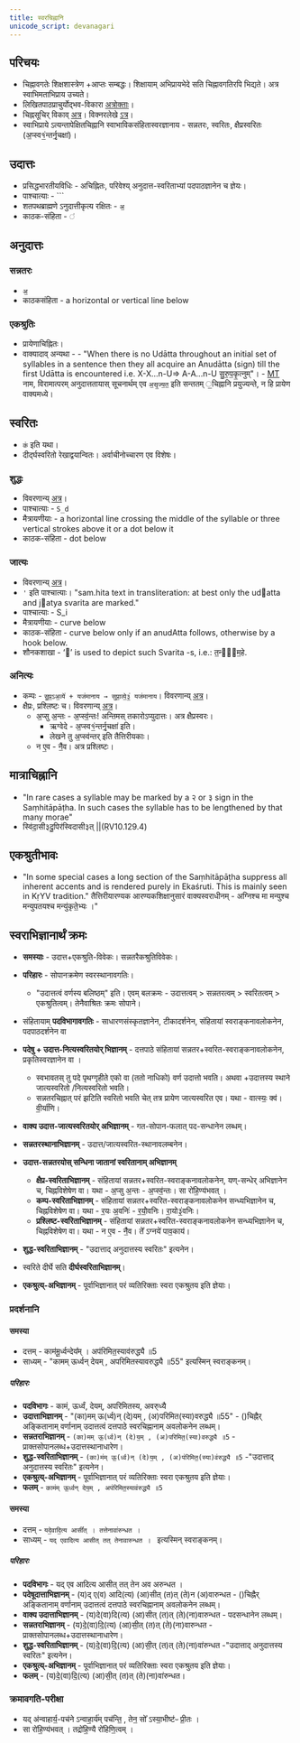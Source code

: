 ```yaml
---
title: स्वरचिह्नानि
unicode_script: devanagari
---
```


## परिचयः
- चिह्नावगतेः शिक्षशास्त्रेण +आप्तः सम्बद्धः। शिक्षायाम् अभिप्रायभेदे सति चिह्नावगतिरपि भिद्यते। अत्र स्वाभिमताभिप्राय उच्यते।
- लिखितपाठप्राचुर्योद्भव-विकारा [अत्रोक्ताः](../../svara/)।
- चिह्नसूचिर् विकाव् [अत्र](https://en.wikipedia.org/wiki/Vedic_Extensions)। विक्नरलेखे [ऽत्र](https://archive.org/details/accents_201803/page/n5/mode/2up)।
- स्वाभिप्राये ऽत्यन्तापेक्षितचिह्नानि स्वाभाविकसंहितास्वरज्ञानाय - सन्नतरः, स्वरितः, क्षैप्रस्वरितः (अ॒प्स्व१॒॑न्तर्नृ॒चक्षा॑)।

## उदात्तः
- प्रसिद्धभारतीयविधिः - अचिह्नितः, परिवेश्य् अनुदात्त-स्वरिताभ्यां पदपाठज्ञानेन च ज्ञेयः।
- पाश्चात्याः - `\``
- शतपथब्राह्मणे ऽनुदात्तीकृत्य रक्षितः - `अ॒`
- काठक-संहिता - `॑`

## अनुदात्तः
### सन्नतरः
- `अ॒`
- काठकसंहिता - a horizontal or vertical line below

### एकश्रुतिः
- प्रायेणाचिह्नितः।
- वाक्यादाव् अन्यथा - - "When there is no Udātta throughout an initial set of syllables in a sentence then they all acquire an Anudātta (sign) till the first Udātta is encountered i.e. X-X...n-U=> A-A...n-U सु॒रु॒प॒कृ॒त्नुम्"। - [MT](https://manasataramgini.files.wordpress.com/2008/09/svaras_new.pdf) नाम, विरामात्परम् अनुदात्ततायास् सूचनार्थम् एव `अ॒सृ॒ज्य॒त॒` इति सन्ततम् ॒चिह्नानि प्रयुज्यन्ते, न हि प्रायेण वाक्यमध्ये।

## स्वरितः
- `क॑` इति यथा।
- दीर्द्घस्वरितो रेखाद्वयान्वितः। अर्वाचीनोच्चारण एव विशेषः।

### शुद्धः
- विवरणान्य् [अत्र](../../shixaa/svaraH/svaritaH/prabhedAH/)।
- पाश्चात्याः - `S_d`
- मैत्रायणीयाः - a horizontal line crossing the middle of the syllable
or three vertical strokes above it or a dot below it 
- काठक-संहिता - dot below

### जात्यः
- विवरणान्य् [अत्र](../../shixaa/svaraH/svaritaH/prabhedAH/)।
- `'` इति पाश्चात्याः। "sam.hita text in transliteration: at best only the udatta and jatya svarita are marked."
- पाश्चात्याः - S_i
- मैत्रायणीयाः - curve below
- काठक-संहिता - curve below only if an anudAtta follows, otherwise by a hook below.
- शौनकशाखा - ‘᳡’ is used to depict such Svarita -s, i.e.: त॒न्वा᳡म॒हे. 

### अनित्यः
- कम्पः - `सु॒प्र॒ऽअ॒व्ये॑ + यज॑मानाय → सुप्रा॒व्ये॒३॒॑ यज॑मानाय`। विवरणान्य् [अत्र](../../shixaa/svaraH/svaritaH/kampaH/)।
- क्षैप्रः, प्रश्लिष्टः च।  विवरणान्य् [अत्र](../../shixaa/svaraH/svaritaH/prabhedAH/)।
    - अ॒प्सु अ॒न्तः - अ॒प्स्व॒॑न्तः! अन्तिमस् तकारोऽप्युदात्तः। अत्र क्षैप्रस्वरः। 
        - ऋग्वेदे - अ॒प्स्व१॒॑न्तर्नृ॒चक्षा॑ इति। 
        - लेखने तु अ॒प्स्व॑न्तर् इति तैत्तिरीयकाः।
    - न ए॒व - नै॒॑व। अत्र प्रश्लिष्टः।

## मात्राचिह्नानि
- "In rare cases a syllable may be marked by a २ or ३ sign in the Saṃhitāpāṭha. In such cases the syllable has to be lengthened by that many morae"
- स्वि॑दा॒सी३दु॒पिर॑स्विदासी३त् ||(ṚV10.129.4)

## एकश्रुतीभावः
- "In some special cases a long section of the Saṃhitāpāṭha suppress all inherent accents and is rendered purely in Ekaśruti. This is mainly seen in KṛYV tradition." तैत्तिरीयारण्यक आरण्यकशिक्षानुसारं वाक्यस्वराधीनम् - अग्निश्च मा मन्युश्च मन्युपतयश्च मन्यु॑कृते॒भ्यः ।"

## स्वराभिज्ञानार्थं क्रमः
- **समस्याः** - उदात्त+एकश्रुति-विवेकः। सन्नतरैकश्रुतिविवेकः।
- **परिहारः** - सोपानक्रमेण स्वरस्थानावगतिः।
  - "उदात्तत्वं वर्णस्य बलिष्ठम्" इति। एवम् बलक्रमः - उदात्तत्वम् > सन्नतरत्वम् > स्वरितत्वम् > एकश्रुतित्वम्। तेनैवाश्रितः क्रमः सोपाने।

- संहितायाम् **पदविभागावगतिः** - साधारणसंस्कृतज्ञानेन, टीकादर्शनेन, संहितायां स्वराङ्कनावलोकनेन, पदपाठदर्शनेन वा
- **पदेषु + उदात्त-नित्यस्वरितयोर् भिज्ञानम्** - दत्तपाठे संहितायां सन्नतर+स्वरित-स्वराङ्कनावलोकनेन, प्रकृतिस्वरज्ञानेन वा ।
  - स्वभावतस् तु पदे पृथग्गृहीते एको वा (ततो नाधिको) वर्ण उदात्तो भवति। अथवा +उदात्तस्य स्थाने जात्यस्वरितो /नित्यस्वरितो भवति।
  - सन्नतरचिह्नात् परं झटिति स्वरितो भवति चेत् तत्र प्रायेण जात्यस्वरित एव। यथा - वात्स्यः॒ क्व॑। वी॒र्या॑णि।
- **वाक्य उदात्त-जात्यस्वरितयोर् अभिज्ञानम्** - गत-सोपान-फलात् पद-सन्धानेन लब्धम्।
- **सन्नतरस्थानाभिज्ञानम्** - उदात्त/जात्यस्वरित-स्थानावलम्बनेन।
- **उदात्त-सन्नतरयोस् सन्धिना जातानां स्वरितानाम् अभिज्ञानम्**
    - **क्षैप्र-स्वरिताभिज्ञानम्** - संहितायां सन्नतर+स्वरित-स्वराङ्कनावलोकनेन, यण्-सन्धेर् अभिज्ञानेन च, चिह्नविशेषेण वा। यथा - अ॒प्सु अ॒न्तः - अ॒प्स्व॒॑न्तः। सा रो॑हि॒ण्य॑भवत् ।
    - **कम्प-स्वरिताभिज्ञानम्** - संहितायां सन्नतर+स्वरित-स्वराङ्कनावलोकनेन सन्ध्यभिज्ञानेन च, चिह्नविशेषेण वा। यथा - र॒यः अ॒वनिः॑ - र॒यो॒॑वनिः। रा॒यो३॒॑वनिः।
    - **प्रश्लिष्ट-स्वरिताभिज्ञानम्** - संहितायां सन्नतर+स्वरित-स्वराङ्कनावलोकनेन सन्ध्यभिज्ञानेन च, चिह्नविशेषेण वा। यथा - न ए॒व - नै॒॑व। ते᳚ ऽग्नये॑ पाव॒काय॑।
- **शुद्ध-स्वरिताभिज्ञानम्** - "उदात्ताद् अनुदात्तस्य स्वरितः" इत्यनेन।
- स्वरिते दीर्घे सति **दीर्घस्वरिताभिज्ञानम्**।
- **एकश्रुत्य्-अभिज्ञानम्** - पूर्वाभिज्ञानात् परं व्यतिरिक्ताः स्वरा एकश्रुतय इति ज्ञेयाः।

### प्रदर्शनानि
#### समस्या
- दत्तम् - काम॑मू॒र्ध्वन्देय᳚म् । अप॑रिमित॒स्याव॑रुद्ध्यै ॥5
- साध्यम् - "कामम् ऊर्ध्वन् देयम् , अपरिमितस्यावरुद्ध्यै ॥55" इत्यस्मिन् स्वराङ्कनम्।

##### परिहारः
- **पदविभागः** - कामं, ऊर्ध्वं, देयम्, अपरिमितस्य, अवरु्ध्यै
- **उदात्ताभिज्ञानम्** - "(का)मम् ऊ(र्ध्व)न् (दे)यम् , (अ)परिमित(स्या)वरुद्ध्यै ॥55" - ()चिह्नैर् अङ्कितानाम् वर्णानाम् उदात्तत्वं दत्तपाठे स्वरचिह्नानाम् अवलोकनेन लब्धम्।
- **सन्नतराभिज्ञानम्** - `(का)मम् ऊ॒(र्ध्व)न् (दे)य॒म् , (अ)परिमित॒(स्या)वरुद्ध्यै ॥5` - प्राक्तसोपानलब्ध+उदात्तस्थानाधारेण।
- **शुद्ध-स्वरिताभिज्ञानम्** - `(का)म॑म् ऊ॒(र्ध्व)न् (दे)य॒म् , (अ)प॑रिमित॒(स्या)व॑रुद्ध्यै ॥5`  -"उदात्ताद् अनुदात्तस्य स्वरितः" इत्यनेन।
- **एकश्रुत्य्-अभिज्ञानम्** - पूर्वाभिज्ञानात् परं व्यतिरिक्ताः स्वरा एकश्रुतय इति ज्ञेयाः।
- **फलम्** - `काम॑म् ऊ॒र्ध्वन् देय॒म् , अप॑रिमित॒स्याव॑रुद्ध्यै ॥5`

#### समस्या
- दत्तम् - `यदे॒वादि॒त्य आसी᳚त् । तत्तेनावा॑रुन्धत ।`
- साध्यम् - `यद् एवादित्य आसीत् तत् तेनावारुन्धत । ` इत्यस्मिन् स्वराङ्कनम्।

##### परिहारः
- **पदविभागः** - यद् एव आदित्य आसीत् तत् तेन अव अरुन्धत ।
- **पदेषूदात्ताभिज्ञानम्** - (य)द्  ए(व) आदि(त्य) (आ)सीत् (त)त् (ते)न (अ)वारुन्धत - ()चिह्नैर् अङ्कितानाम् वर्णानाम् उदात्तत्वं दत्तपाठे स्वरचिह्नानाम् अवलोकनेन लब्धम्।
- **वाक्य उदात्ताभिज्ञानम्** -  (य)दे(वा)दि(त्य) (आ)सीत् (त)त् (ते)(ना)वारुन्धत - पदसन्धानेन लब्धम्।
- **सन्नतराभिज्ञानम्** - (य)दे॒(वा)दि॒(त्य) (आ)सी॒त् (त)त् (ते)(ना)वारुन्धत - प्राक्तसोपानलब्ध+उदात्तस्थानाधारेण।
- **शुद्ध-स्वरिताभिज्ञानम्** -  (य)दे॒(वा)दि॒(त्य) (आ)सी॒त् (त)त् (ते)(ना)वा॑रुन्धत  -"उदात्ताद् अनुदात्तस्य स्वरितः" इत्यनेन।
- **एकश्रुत्य्-अभिज्ञानम्** - पूर्वाभिज्ञानात् परं व्यतिरिक्ताः स्वरा एकश्रुतय इति ज्ञेयाः।
- **फलम्** - (य)दे॒(वा)दि॒(त्य) (आ)सी॒त् (त)त् (ते)(ना)वा॑रुन्धत।

### क्रमावगति-परीक्षा
- यद् अ॑न्वाहार्य॒-पच॑ने ऽन्वाहा॒र्य॑म् पच॑न्ति॒ , तेन॒ सो᳚ ऽस्या॒भीष्ट॑ᳶ प्री॒तः । 
- सा रो॑हि॒ण्य॑भवत् । तद्रो॑हि॒ण्यै रो॑हिणि॒त्वम् ।


